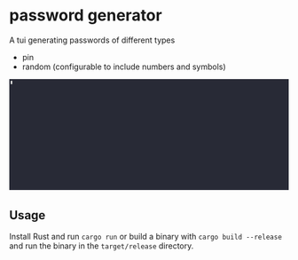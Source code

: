 # password generator

A tui generating passwords of different types

- pin
- random (configurable to include numbers and symbols)

![a demonstration of the app. the user navigates to random page and toggles the number and symbols option then creates a pin](demo.gif)

## Usage

Install Rust and run `cargo run` or build a binary with `cargo build --release` and run the binary in the `target/release` directory.
